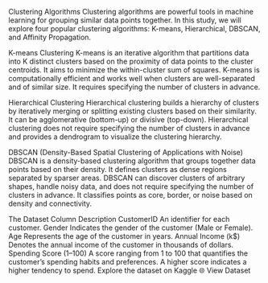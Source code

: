 Clustering Algorithms
Clustering algorithms are powerful tools in machine learning for grouping similar data points together. In this study, we will explore four popular clustering algorithms: K-means, Hierarchical, DBSCAN, and Affinity Propagation.

K-means Clustering
K-means is an iterative algorithm that partitions data into K distinct clusters based on the proximity of data points to the cluster centroids. It aims to minimize the within-cluster sum of squares. K-means is computationally efficient and works well when clusters are well-separated and of similar size. It requires specifying the number of clusters in advance.

Hierarchical Clustering
Hierarchical clustering builds a hierarchy of clusters by iteratively merging or splitting existing clusters based on their similarity. It can be agglomerative (bottom-up) or divisive (top-down). Hierarchical clustering does not require specifying the number of clusters in advance and provides a dendrogram to visualize the clustering hierarchy.

DBSCAN (Density-Based Spatial Clustering of Applications with Noise)
DBSCAN is a density-based clustering algorithm that groups together data points based on their density. It defines clusters as dense regions separated by sparser areas. DBSCAN can discover clusters of arbitrary shapes, handle noisy data, and does not require specifying the number of clusters in advance. It classifies points as core, border, or noise based on density and connectivity.

The Dataset
Column	Description
CustomerID	An identifier for each customer.
Gender	Indicates the gender of the customer (Male or Female).
Age	Represents the age of the customer in years.
Annual Income (k$)	Denotes the annual income of the customer in thousands of dollars.
Spending Score (1–100)	A score ranging from 1 to 100 that quantifies the customer’s spending habits and preferences. A higher score indicates a higher tendency to spend.
Explore the dataset on Kaggle 🌐 View Dataset
